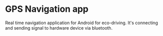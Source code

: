 # GPS Navigation app

Real time navigation application for Android for eco-driving. It's connecting and sending signal to hardware device via bluetooth.